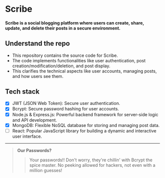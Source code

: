 # Scribe
#### Scribe is a social blogging platform where users can create, share, update, and delete their posts in a secure environment.

## Understand the repo
* This repository contains the source code for Scribe.
* The code implements functionalities like user authentication, post creation/modification/deletion, and post display.
* This clarifies the technical aspects like user accounts, managing posts, and how users see them.

## Tech stack

- [x] JWT (JSON Web Token): Secure user authentication.
- [x] Bcrypt: Secure password hashing for user accounts.
- [x] Node.js & Express.js: Powerful backend framework for server-side logic and API development.
- [x] MongoDB: Flexible NoSQL database for storing and managing post data.
- [ ] React: Popular JavaScript library for building a dynamic and interactive user interface.

- - - -
> **Our Passwords?**
>> Your passwords!! Don't worry, they're chillin' with Bcrypt the spice master. No peeking allowed for hackers, not even with a million guesses!

